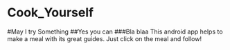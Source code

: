 # Cook_Yourself
#May I try Something
##Yes you can
###Bla blaa
This android app helps to make a meal with its great guides. Just click on the meal and follow!
